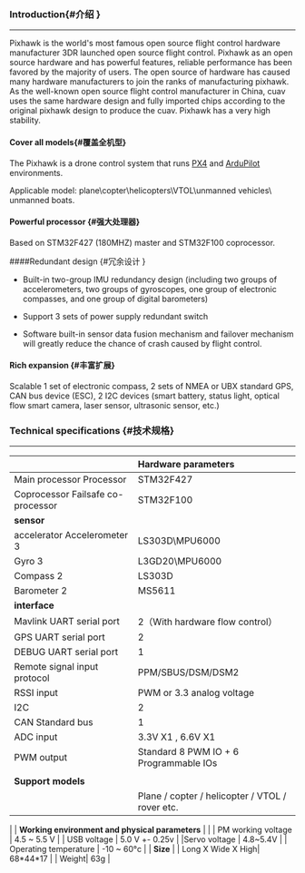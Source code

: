 ### Introduction{#介绍 }

---
Pixhawk is the world's most famous open source flight control hardware manufacturer 3DR launched open source flight control. Pixhawk as an open source hardware and has powerful features, reliable performance has been favored by the majority of users. The open source of hardware has caused many hardware manufacturers to join the ranks of manufacturing pixhawk. As the well-known open source flight control manufacturer in China, cuav uses the same hardware design and fully imported chips according to the original pixhawk design to produce the cuav. Pixhawk has a very high stability.

#### Cover all models{#覆盖全机型}
The Pixhawk is a drone control system that runs [PX4](http://px4-travis.s3.amazonaws.com/Firmware/master/px4fmu-v5_default.px4) and [ArduPilot](http://firmware.ardupilot.org) environments.

Applicable model: plane\copter\helicopters\VTOL\unmanned vehicles\ unmanned boats.

#### Powerful processor {#强大处理器}

Based on STM32F427 (180MHZ) master and STM32F100 coprocessor.

####Redundant design {#冗余设计 }

* Built-in two-group IMU redundancy design (including two groups of accelerometers, two groups of gyroscopes, one group of electronic compasses, and one group of digital barometers)

* Support 3 sets of power supply redundant switch

* Software built-in sensor data fusion mechanism and failover mechanism will greatly reduce the chance of crash caused by flight control.
#### Rich expansion {#丰富扩展}

Scalable 1 set of electronic compass, 2 sets of NMEA or UBX standard GPS, CAN bus device (ESC), 2 I2C devices (smart battery, status light, optical flow smart camera, laser sensor, ultrasonic sensor, etc.)

### Technical specifications {#技术规格}

---

|  | **Hardware parameters** |
| :--- | :--- |
| Main processor Processor | STM32F427 |
| Coprocessor Failsafe co-processor | STM32F100 |
| **sensor** |  |
|accelerator Accelerometer 3 | LS303D\MPU6000 |
| Gyro 3 | L3GD20\MPU6000 |
| Compass 2 | LS303D |
| Barometer 2 | MS5611 |
| **interface** |  |
| Mavlink UART serial port | 2（With hardware flow control） |
| GPS UART serial port  | 2 |
| DEBUG UART serial port  | 1 |
| Remote signal input protocol | PPM/SBUS/DSM/DSM2 |
| RSSI input | PWM or 3.3 analog voltage|
| I2C | 2 |
| CAN Standard bus | 1 |
| ADC input | 3.3V X1 , 6.6V X1 |
| PWM output | Standard 8 PWM IO + 6 Programmable IOs|
|  |  |
| **Support models** |  |
|  | Plane / copter / helicopter / VTOL / rover etc.
|
| **Working environment and physical parameters** |  |
| PM working voltage | 4.5 ~ 5.5 V |
| USB voltage | 5.0 V +- 0.25v |
|Servo voltage | 4.8~5.4V |
| Operating temperature | -10 ~ 60°c |
| **Size** |  |
Long X Wide X High| 68\*44\*17 |
| Weight| 63g |





